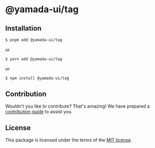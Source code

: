 # @yamada-ui/tag

## Installation

```sh
$ pnpm add @yamada-ui/tag
```

or

```sh
$ yarn add @yamada-ui/tag
```

or

```sh
$ npm install @yamada-ui/tag
```

## Contribution

Wouldn't you like to contribute? That's amazing! We have prepared a [contribution guide](https://github.com/hirotomoyamada/yamada-ui/blob/main/CONTRIBUTING.md) to assist you.

## License

This package is licensed under the terms of the
[MIT license](https://github.com/hirotomoyamada/yamada-ui/blob/main/LICENSE).
